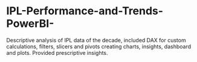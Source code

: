 # IPL-Performance-and-Trends-PowerBI-
Descriptive analysis of IPL data of the decade, included DAX for custom  calculations, filters, slicers and pivots creating charts, insights, dashboard and plots. Provided prescriptive insights. 

